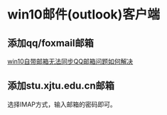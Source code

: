 # win10邮件(outlook)客户端

## 添加qq/foxmail邮箱
[win10自带邮箱无法同步QQ邮箱问题如何解决](https://jingyan.baidu.com/article/cb5d6105a91441005c2fe0d9.html)

## 添加stu.xjtu.edu.cn邮箱
选择IMAP方式，输入邮箱的密码即可。
